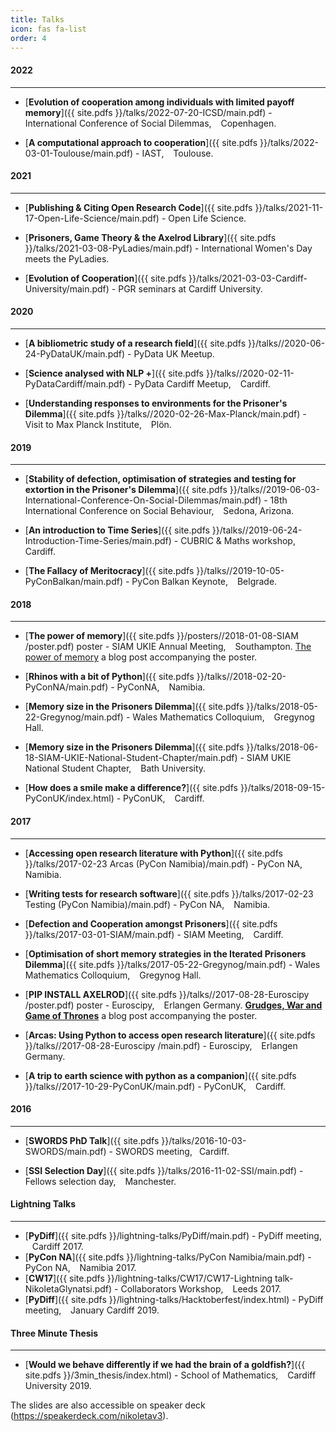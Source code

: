 ```yaml
---
title: Talks
icon: fas fa-list
order: 4
---
```


<h4>2022</h4>
<hr>

+ [**Evolution of cooperation among individuals with limited payoff memory**]({{ site.pdfs }}/talks/2022-07-20-ICSD/main.pdf) -
International Conference of Social Dilemmas,  &ensp; Copenhagen.

+ [**A computational approach to cooperation**]({{ site.pdfs }}/talks/2022-03-01-Toulouse/main.pdf) -
IAST,  &ensp; Toulouse.

<h4>2021</h4>
<hr>

+ [**Publishing & Citing Open Research Code**]({{ site.pdfs }}/talks/2021-11-17-Open-Life-Science/main.pdf) -
Open Life Science.

+ [**Prisoners, Game Theory & the Axelrod Library**]({{ site.pdfs }}/talks/2021-03-08-PyLadies/main.pdf) -
International Women's Day meets the PyLadies.

+ [**Evolution of Cooperation**]({{ site.pdfs }}/talks/2021-03-03-Cardiff-University/main.pdf) -
PGR seminars at Cardiff University.

<h4>2020</h4>
<hr>

+ [**A bibliometric study of a research field**]({{ site.pdfs }}/talks//2020-06-24-PyDataUK/main.pdf) - PyData UK Meetup.

+ [**Science analysed with NLP +**]({{ site.pdfs }}/talks//2020-02-11-PyDataCardiff/main.pdf) - PyData Cardiff Meetup, &ensp; Cardiff.

+ [**Understanding responses to environments for the Prisoner's Dilemma**]({{ site.pdfs }}/talks//2020-02-26-Max-Planck/main.pdf) - Visit to Max Planck Institute, &ensp; Plön.

<h4>2019</h4>
<hr>

+ [**Stability of defection, optimisation of strategies and testing for extortion in the Prisoner's Dilemma**]({{ site.pdfs }}/talks//2019-06-03- International-Conference-On-Social-Dilemmas/main.pdf) - 18th International Conference on Social Behaviour, &ensp; Sedona, Arizona.

+ [**An introduction to Time Series**]({{ site.pdfs }}/talks//2019-06-24-Introduction-Time-Series/main.pdf) -  CUBRIC & Maths workshop, &ensp; Cardiff.

+ [**The Fallacy of Meritocracy**]({{ site.pdfs }}/talks//2019-10-05-PyConBalkan/main.pdf) - PyCon Balkan Keynote, &ensp; Belgrade.

<h4>2018</h4>
<hr>

+ [**The power of memory**]({{ site.pdfs }}/posters//2018-01-08-SIAM
/poster.pdf) poster - SIAM UKIE Annual Meeting, &ensp; Southampton.
[The power of memory](https://nikoleta-v3.github.io/blog/2018/01/05/power-of-memory.html) a blog post accompanying the poster.

+ [**Rhinos with a bit of Python**]({{ site.pdfs }}/talks//2018-02-20-PyConNA/main.pdf) -  PyConNA, &ensp; Namibia.

+ [**Memory size in the Prisoners Dilemma**]({{ site.pdfs }}/talks/2018-05-22-Gregynog/main.pdf) - Wales Mathematics Colloquium, &ensp; Gregynog Hall.
+ [**Memory size in the Prisoners Dilemma**]({{ site.pdfs }}/talks/2018-06-18-SIAM-UKIE-National-Student-Chapter/main.pdf) - SIAM UKIE National Student Chapter, &ensp; Bath University.
+ [**How does a smile make a difference?**]({{ site.pdfs }}/talks/2018-09-15-PyConUK/index.html) - PyConUK, &ensp; Cardiff.

<h4>2017</h4>
<hr>

+ [**Accessing open research literature with Python**]({{ site.pdfs }}/talks/2017-02-23 Arcas (PyCon Namibia)/main.pdf) - PyCon NA, &ensp; Namibia.

+ [**Writing tests for research software**]({{ site.pdfs }}/talks/2017-02-23 Testing (PyCon Namibia)/main.pdf) - PyCon NA, &ensp; Namibia.

+ [**Defection and Cooperation amongst Prisoners**]({{ site.pdfs }}/talks/2017-03-01-SIAM/main.pdf) - SIAM Meeting, &ensp; Cardiff.

+ [**Optimisation of short memory strategies in the Iterated Prisoners Dilemma**]({{ site.pdfs }}/talks/2017-05-22-Gregynog/main.pdf) -
Wales Mathematics Colloquium, &ensp; Gregynog Hall.

+ [**PIP INSTALL AXELROD**]({{ site.pdfs }}/talks//2017-08-28-Euroscipy
/poster.pdf) poster - Euroscipy, &ensp; Erlangen Germany.
[**Grudges, War and Game of Thrones**](https://nikoleta-v3.github.io/blog/2017/08/23/grudges-war-GoT.html) a blog post accompanying the poster.

+ [**Arcas: Using Python to access open research literature**]({{ site.pdfs }}/talks//2017-08-28-Euroscipy
/main.pdf) - Euroscipy, &ensp; Erlangen Germany.

+ [**A trip to earth science with python as a companion**]({{ site.pdfs }}/talks//2017-10-29-PyConUK/main.pdf) - PyConUK, &ensp; Cardiff.

<h4>2016</h4>
<hr>

+ [**SWORDS PhD Talk**]({{ site.pdfs }}/talks/2016-10-03-SWORDS/main.pdf) - SWORDS meeting, &ensp;Cardiff.

+ [**SSI Selection Day**]({{ site.pdfs }}/talks/2016-11-02-SSI/main.pdf) - Fellows selection day, &ensp; Manchester.


<h4>Lightning Talks</h4>
<hr>

+ [**PyDiff**]({{ site.pdfs }}/lightning-talks/PyDiff/main.pdf) - PyDiff meeting, &ensp; Cardiff 2017.
+ [**PyCon NA**]({{ site.pdfs }}/lightning-talks/PyCon Namibia/main.pdf) - PyCon NA, &ensp; Namibia 2017.
+ [**CW17**]({{ site.pdfs }}/lightning-talks/CW17/CW17-Lightning talk-NikoletaGlynatsi.pdf) -
Collaborators Workshop, &ensp; Leeds 2017.
+ [**PyDiff**]({{ site.pdfs }}/lightning-talks/Hacktoberfest/index.html) - PyDiff meeting, &ensp; January Cardiff 2019.

<h4>Three Minute Thesis</h4>
<hr>

+ [**Would we behave differently if we had the brain of a goldfish?**]({{ site.pdfs }}/3min_thesis/index.html) - School of Mathematics, &ensp; Cardiff University 2019.


The slides are also accessible on speaker deck (<https://speakerdeck.com/nikoletav3>).